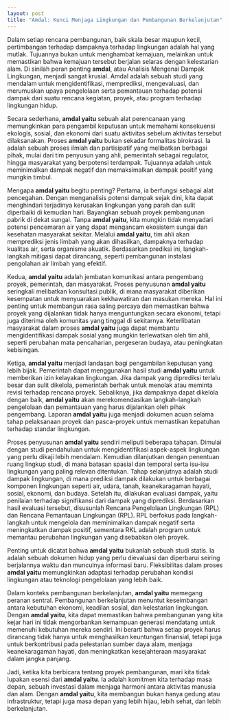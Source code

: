 ```yaml
---
layout: post
title: "Amdal: Kunci Menjaga Lingkungan dan Pembangunan Berkelanjutan"
---
```


Dalam setiap rencana pembangunan, baik skala besar maupun kecil, pertimbangan terhadap dampaknya terhadap lingkungan adalah hal yang mutlak. Tujuannya bukan untuk menghambat kemajuan, melainkan untuk memastikan bahwa kemajuan tersebut berjalan selaras dengan kelestarian alam. Di sinilah peran penting **amdal**, atau Analisis Mengenai Dampak Lingkungan, menjadi sangat krusial. Amdal adalah sebuah studi yang mendalam untuk mengidentifikasi, memprediksi, mengevaluasi, dan merumuskan upaya pengelolaan serta pemantauan terhadap potensi dampak dari suatu rencana kegiatan, proyek, atau program terhadap lingkungan hidup.

Secara sederhana, **amdal yaitu** sebuah alat perencanaan yang memungkinkan para pengambil keputusan untuk memahami konsekuensi ekologis, sosial, dan ekonomi dari suatu aktivitas sebelum aktivitas tersebut dilaksanakan. Proses **amdal yaitu** bukan sekadar formalitas birokrasi. Ia adalah sebuah proses ilmiah dan partisipatif yang melibatkan berbagai pihak, mulai dari tim penyusun yang ahli, pemerintah sebagai regulator, hingga masyarakat yang berpotensi terdampak. Tujuannya adalah untuk meminimalkan dampak negatif dan memaksimalkan dampak positif yang mungkin timbul.

Mengapa **amdal yaitu** begitu penting? Pertama, ia berfungsi sebagai alat pencegahan. Dengan menganalisis potensi dampak sejak dini, kita dapat menghindari terjadinya kerusakan lingkungan yang parah dan sulit diperbaiki di kemudian hari. Bayangkan sebuah proyek pembangunan pabrik di dekat sungai. Tanpa **amdal yaitu**, kita mungkin tidak menyadari potensi pencemaran air yang dapat mengancam ekosistem sungai dan kesehatan masyarakat sekitar. Melalui **amdal yaitu**, tim ahli akan memprediksi jenis limbah yang akan dihasilkan, dampaknya terhadap kualitas air, serta organisme akuatik. Berdasarkan prediksi ini, langkah-langkah mitigasi dapat dirancang, seperti pembangunan instalasi pengolahan air limbah yang efektif.

Kedua, **amdal yaitu** adalah jembatan komunikasi antara pengembang proyek, pemerintah, dan masyarakat. Proses penyusunan **amdal yaitu** seringkali melibatkan konsultasi publik, di mana masyarakat diberikan kesempatan untuk menyuarakan kekhawatiran dan masukan mereka. Hal ini penting untuk membangun rasa saling percaya dan memastikan bahwa proyek yang dijalankan tidak hanya menguntungkan secara ekonomi, tetapi juga diterima oleh komunitas yang tinggal di sekitarnya. Keterlibatan masyarakat dalam proses **amdal yaitu** juga dapat membantu mengidentifikasi dampak sosial yang mungkin terlewatkan oleh tim ahli, seperti perubahan mata pencaharian, pergeseran budaya, atau peningkatan kebisingan.

Ketiga, **amdal yaitu** menjadi landasan bagi pengambilan keputusan yang lebih bijak. Pemerintah dapat menggunakan hasil studi **amdal yaitu** untuk memberikan izin kelayakan lingkungan. Jika dampak yang diprediksi terlalu besar dan sulit dikelola, pemerintah berhak untuk menolak atau meminta revisi terhadap rencana proyek. Sebaliknya, jika dampaknya dapat dikelola dengan baik, **amdal yaitu** akan merekomendasikan langkah-langkah pengelolaan dan pemantauan yang harus dijalankan oleh pihak pengembang. Laporan **amdal yaitu** juga menjadi dokumen acuan selama tahap pelaksanaan proyek dan pasca-proyek untuk memastikan kepatuhan terhadap standar lingkungan.

Proses penyusunan **amdal yaitu** sendiri meliputi beberapa tahapan. Dimulai dengan studi pendahuluan untuk mengidentifikasi aspek-aspek lingkungan yang perlu dikaji lebih mendalam. Kemudian dilanjutkan dengan penentuan ruang lingkup studi, di mana batasan spasial dan temporal serta isu-isu lingkungan yang paling relevan ditentukan. Tahap selanjutnya adalah studi dampak lingkungan, di mana prediksi dampak dilakukan untuk berbagai komponen lingkungan seperti air, udara, tanah, keanekaragaman hayati, sosial, ekonomi, dan budaya. Setelah itu, dilakukan evaluasi dampak, yaitu penilaian terhadap signifikansi dari dampak yang diprediksi. Berdasarkan hasil evaluasi tersebut, disusunlah Rencana Pengelolaan Lingkungan (RPL) dan Rencana Pemantauan Lingkungan (RPL). RPL berfokus pada langkah-langkah untuk mengelola dan meminimalkan dampak negatif serta meningkatkan dampak positif, sementara RKL adalah program untuk memantau perubahan lingkungan yang disebabkan oleh proyek.

Penting untuk dicatat bahwa **amdal yaitu** bukanlah sebuah studi statis. Ia adalah sebuah dokumen hidup yang perlu dievaluasi dan diperbarui seiring berjalannya waktu dan munculnya informasi baru. Fleksibilitas dalam proses **amdal yaitu** memungkinkan adaptasi terhadap perubahan kondisi lingkungan atau teknologi pengelolaan yang lebih baik.

Dalam konteks pembangunan berkelanjutan, **amdal yaitu** memegang peranan sentral. Pembangunan berkelanjutan menuntut keseimbangan antara kebutuhan ekonomi, keadilan sosial, dan kelestarian lingkungan. Dengan **amdal yaitu**, kita dapat memastikan bahwa pembangunan yang kita kejar hari ini tidak mengorbankan kemampuan generasi mendatang untuk memenuhi kebutuhan mereka sendiri. Ini berarti bahwa setiap proyek harus dirancang tidak hanya untuk menghasilkan keuntungan finansial, tetapi juga untuk berkontribusi pada pelestarian sumber daya alam, menjaga keanekaragaman hayati, dan meningkatkan kesejahteraan masyarakat dalam jangka panjang.

Jadi, ketika kita berbicara tentang proyek pembangunan, mari kita tidak lupakan esensi dari **amdal yaitu**. Ia adalah komitmen kita terhadap masa depan, sebuah investasi dalam menjaga harmoni antara aktivitas manusia dan alam. Dengan **amdal yaitu**, kita membangun bukan hanya gedung atau infrastruktur, tetapi juga masa depan yang lebih hijau, lebih sehat, dan lebih berkelanjutan.
